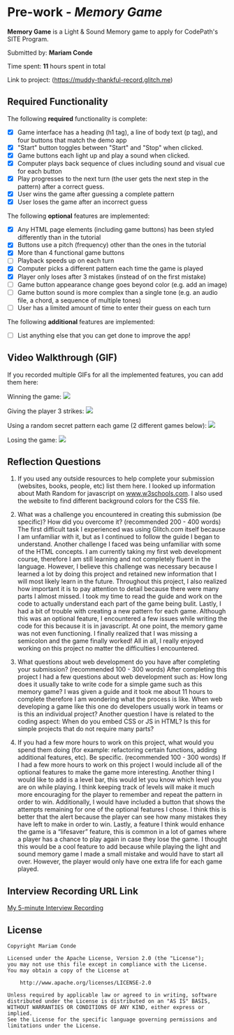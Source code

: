 # Pre-work - *Memory Game*

**Memory Game** is a Light & Sound Memory game to apply for CodePath's SITE Program. 

Submitted by: **Mariam Conde**

Time spent: **11** hours spent in total

Link to project: (https://muddy-thankful-record.glitch.me)

## Required Functionality

The following **required** functionality is complete:

* [x] Game interface has a heading (h1 tag), a line of body text (p tag), and four buttons that match the demo app
* [x] "Start" button toggles between "Start" and "Stop" when clicked. 
* [x] Game buttons each light up and play a sound when clicked. 
* [x] Computer plays back sequence of clues including sound and visual cue for each button
* [x] Play progresses to the next turn (the user gets the next step in the pattern) after a correct guess. 
* [x] User wins the game after guessing a complete pattern
* [x] User loses the game after an incorrect guess

The following **optional** features are implemented:

* [x] Any HTML page elements (including game buttons) has been styled differently than in the tutorial
* [x] Buttons use a pitch (frequency) other than the ones in the tutorial
* [x] More than 4 functional game buttons
* [ ] Playback speeds up on each turn
* [x] Computer picks a different pattern each time the game is played
* [x] Player only loses after 3 mistakes (instead of on the first mistake)
* [ ] Game button appearance change goes beyond color (e.g. add an image)
* [ ] Game button sound is more complex than a single tone (e.g. an audio file, a chord, a sequence of multiple tones)
* [ ] User has a limited amount of time to enter their guess on each turn

The following **additional** features are implemented:

- [ ] List anything else that you can get done to improve the app!

## Video Walkthrough (GIF)

If you recorded multiple GIFs for all the implemented features, you can add them here:

Winning the game:
![](https://i.imgur.com/EVIEptP.gif)


Giving the player 3 strikes:
![](https://i.imgur.com/5nd9w4o.gif)


Using a random secret pattern each game (2 different games below):
![](https://i.imgur.com/6fA0yz8.gif)


Losing the game:
![](https://i.imgur.com/h9EI51C.gif)


## Reflection Questions
1. If you used any outside resources to help complete your submission (websites, books, people, etc) list them here. 
I looked up information about Math Random for javascript on www.w3schools.com. I also used the website to find different background colors for the CSS file.

2. What was a challenge you encountered in creating this submission (be specific)? How did you overcome it? (recommended 200 - 400 words) 
The first difficult task I experienced was using Glitch.com itself because I am unfamiliar with it, but as I continued to follow the guide I began to understand. Another challenge I faced was being unfamiliar with some of the HTML concepts. I am currently taking my first web development course, therefore I am still learning and not completely fluent in the language. However, I believe this challenge was necessary because I learned a lot by doing this project and retained new information that I will most likely learn in the future. Throughout this project, I also realized how important it is to pay attention to detail because there were many parts I almost missed. I took my time to read the guide and work on the code to actually understand each part of the game being bulit. Lastly, I had a bit of trouble with creating a new pattern for each game. Although this was an optional feature, I encountered a few issues while writing the code for this because it is in javascript. At one point, the memory game was not even functioning. I finally realized that I was missing a semicolon and the game finally worked! All in all, I really enjoyed working on this project no matter the difficulties I encountered.

3. What questions about web development do you have after completing your submission? (recommended 100 - 300 words) 
After completing this project I had a few questions about web development such as: How long does it usually take to write code for a simple game such as this memory game? I was given a guide and it took me about 11 hours to complete therefore I am wondering what the process is like. When web developing a game like this one do developers usually work in teams or is this an individual project? Another question I have is related to the coding aspect: When do you embed CSS or JS in HTML? Is this for simple projects that do not require many parts?

4. If you had a few more hours to work on this project, what would you spend them doing (for example: refactoring certain functions, adding additional features, etc). Be specific. (recommended 100 - 300 words) 
If I had a few more hours to work on this project I would include all of the optional features to make the game more interesting. Another thing I would like to add is a level bar, this would let you know which level you are on while playing. I think keeping track of levels will make it much more encouraging for the player to remember and repeat the pattern in order to win. Additionally, I would have included a button that shows the attempts remaining for one of the optional features I chose. I think this is better that the alert because the player can see how many mistakes they have left to make in order to win. Lastly, a feature I think would enhance the game is a “lifesaver” feature, this is common in a lot of games where a player has a chance to play again in case they lose the game. I thought this would be a cool feature to add because while playing the light and sound memory game I made a small mistake and would have to start all over. However, the player would only have one extra life for each game played.

## Interview Recording URL Link

[My 5-minute Interview Recording](https://www.loom.com/share/71bc5178483a45168c64c8ff2d7043b4)


## License

    Copyright Mariam Conde

    Licensed under the Apache License, Version 2.0 (the "License");
    you may not use this file except in compliance with the License.
    You may obtain a copy of the License at

        http://www.apache.org/licenses/LICENSE-2.0

    Unless required by applicable law or agreed to in writing, software
    distributed under the License is distributed on an "AS IS" BASIS,
    WITHOUT WARRANTIES OR CONDITIONS OF ANY KIND, either express or implied.
    See the License for the specific language governing permissions and
    limitations under the License.